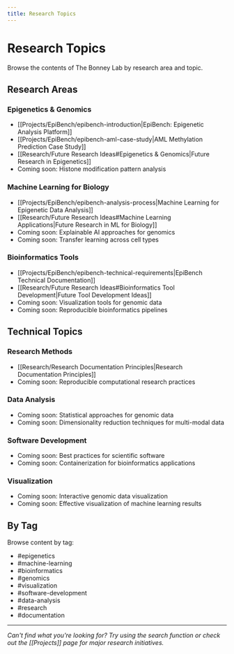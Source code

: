 ```yaml
---
title: Research Topics
---
```


# Research Topics

Browse the contents of The Bonney Lab by research area and topic.

## Research Areas

### Epigenetics & Genomics

- [[Projects/EpiBench/epibench-introduction|EpiBench: Epigenetic Analysis Platform]]
- [[Projects/EpiBench/epibench-aml-case-study|AML Methylation Prediction Case Study]]
- [[Research/Future Research Ideas#Epigenetics & Genomics|Future Research in Epigenetics]]
- Coming soon: Histone modification pattern analysis

### Machine Learning for Biology

- [[Projects/EpiBench/epibench-analysis-process|Machine Learning for Epigenetic Data Analysis]]
- [[Research/Future Research Ideas#Machine Learning Applications|Future Research in ML for Biology]]
- Coming soon: Explainable AI approaches for genomics
- Coming soon: Transfer learning across cell types

### Bioinformatics Tools

- [[Projects/EpiBench/epibench-technical-requirements|EpiBench Technical Documentation]]
- [[Research/Future Research Ideas#Bioinformatics Tool Development|Future Tool Development Ideas]]
- Coming soon: Visualization tools for genomic data
- Coming soon: Reproducible bioinformatics pipelines

## Technical Topics

### Research Methods

- [[Research/Research Documentation Principles|Research Documentation Principles]]
- Coming soon: Reproducible computational research practices

### Data Analysis

- Coming soon: Statistical approaches for genomic data
- Coming soon: Dimensionality reduction techniques for multi-modal data

### Software Development

- Coming soon: Best practices for scientific software
- Coming soon: Containerization for bioinformatics applications

### Visualization

- Coming soon: Interactive genomic data visualization
- Coming soon: Effective visualization of machine learning results

## By Tag

Browse content by tag:

- #epigenetics
- #machine-learning
- #bioinformatics
- #genomics
- #visualization
- #software-development
- #data-analysis
- #research
- #documentation

---

*Can't find what you're looking for? Try using the search function or check out the [[Projects]] page for major research initiatives.* 